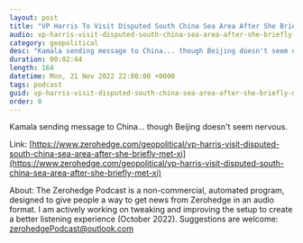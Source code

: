 ```yaml
---
layout: post
title: "VP Harris To Visit Disputed South China Sea Area After She Briefly Met With Xi"
audio: vp-harris-visit-disputed-south-china-sea-area-after-she-briefly-met-xi-0
category: geopolitical
desc: "Kamala sending message to China... though Beijing doesn't seem nervous."
duration: 00:02:44
length: 164
datetime: Mon, 21 Nov 2022 22:00:00 +0000
tags: podcast
guid: vp-harris-visit-disputed-south-china-sea-area-after-she-briefly-met-xi-0
order: 0
---
```

Kamala sending message to China... though Beijing doesn't seem nervous.

Link: [https://www.zerohedge.com/geopolitical/vp-harris-visit-disputed-south-china-sea-area-after-she-briefly-met-xi](https://www.zerohedge.com/geopolitical/vp-harris-visit-disputed-south-china-sea-area-after-she-briefly-met-xi)

About: The Zerohedge Podcast is a non-commercial, automated program, designed to give people a way to get news from Zerohedge in an audio format.  I am actively working on tweaking and improving the setup to create a better listening experience (October 2022).  Suggestions are welcome: [zerohedgePodcast@outlook.com](mailto:zerohedgePodcast@outlook.com)